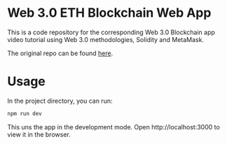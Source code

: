 # Web 3.0 ETH Blockchain Web App
This is a code repository for the corresponding Web 3.0 Blockchain app video tutorial using Web 3.0 methodologies, Solidity and MetaMask.

The original repo can be found [here][repoUrl].

[repoUrl]:<https://github.com/adrianhajdin/project_web3.0>


# Usage
In the project directory, you can run:

```bash
npm run dev
```

This uns the app in the development mode.
Open http://localhost:3000 to view it in the browser.
